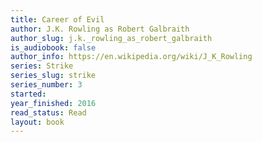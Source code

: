 ```yaml
---
title: Career of Evil
author: J.K. Rowling as Robert Galbraith
author_slug: j.k._rowling_as_robert_galbraith
is_audiobook: false
author_info: https://en.wikipedia.org/wiki/J_K_Rowling
series: Strike
series_slug: strike
series_number: 3
started: 
year_finished: 2016
read_status: Read
layout: book
---
```

